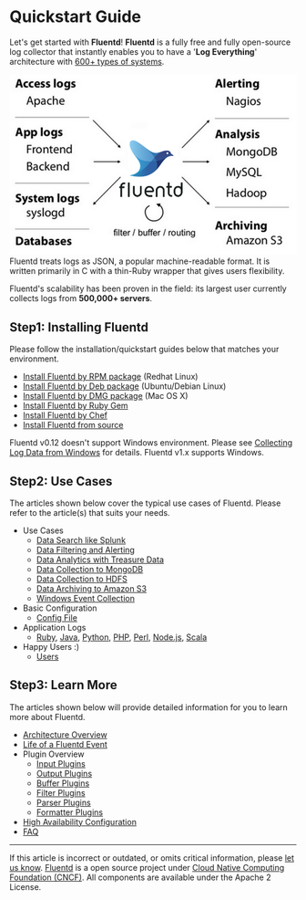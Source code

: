 Quickstart Guide
================

Let's get started with **Fluentd**! **Fluentd** is a fully free and
fully open-source log collector that instantly enables you to have a
'**Log Everything**' architecture with [600+ types of
systems](http://fluentd.org/plugin/).

![](/images/fluentd-architecture.png)
Fluentd treats logs as JSON, a popular machine-readable format. It is
written primarily in C with a thin-Ruby wrapper that gives users
flexibility.

Fluentd's scalability has been proven in the field: its largest user
currently collects logs from **500,000+ servers**.


Step1: Installing Fluentd
-------------------------

Please follow the installation/quickstart guides below that matches your
environment.

-   [Install Fluentd by RPM package](articles/install-by-rpm) (Redhat Linux)
-   [Install Fluentd by Deb package](articles/install-by-deb) (Ubuntu/Debian
    Linux)
-   [Install Fluentd by DMG package](articles/install-by-dmg) (Mac OS X)
-   [Install Fluentd by Ruby Gem](articles/install-by-gem)
-   [Install Fluentd by Chef](articles/install-by-chef)
-   [Install Fluentd from source](articles/install-from-source)

Fluentd v0.12 doesn\'t support Windows environment. Please see
[Collecting Log Data from Windows](windows) for details. Fluentd v1.x
supports Windows.

Step2: Use Cases
----------------

The articles shown below cover the typical use cases of Fluentd. Please
refer to the article(s) that suits your needs.

-   Use Cases
    -   [Data Search like Splunk](/articles/free-alternative-to-splunk-by-fluentd)
    -   [Data Filtering and Alerting](/articles/splunk-like-grep-and-alert-email)
    -   [Data Analytics with Treasure Data](/articles/http-to-td)
    -   [Data Collection to MongoDB](/articles/apache-to-mongodb)
    -   [Data Collection to HDFS](/articles/http-to-hdfs)
    -   [Data Archiving to Amazon S3](/articles/apache-to-s3)
    -   [Windows Event Collection](/articles/windows)
-   Basic Configuration
    -   [Config File](/articles/config-file)
-   Application Logs
    -   [Ruby](/articles/ruby), [Java](/articles/java), [Python](/articles/python), [PHP](/articles/php),
        [Perl](/articles/perl), [Node.js](/articles/nodejs), [Scala](/articles/scala)
-   Happy Users :)
    -   [Users](/articles/users)

Step3: Learn More
-----------------

The articles shown below will provide detailed information for you to
learn more about Fluentd.

-   [Architecture Overview](/articles/architecture)
-   [Life of a Fluentd Event](/articles/life-of-a-fluentd-event)
-   Plugin Overview
    -   [Input Plugins](/articles/input-plugin-overview)
    -   [Output Plugins](/articles/output-plugin-overview)
    -   [Buffer Plugins](/articles/buffer-plugin-overview)
    -   [Filter Plugins](/articles/filter-plugin-overview)
    -   [Parser Plugins](/articles/parser-plugin-overview)
    -   [Formatter Plugins](/articles/formatter-plugin-overview)
-   [High Availability Configuration](/articles/high-availability)
-   [FAQ](/articles/faq)


------------------------------------------------------------------------

If this article is incorrect or outdated, or omits critical information,
please [let us
know](https://github.com/fluent/fluentd-docs/issues?state=open).
[Fluentd](http://www.fluentd.org/) is a open source project under [Cloud
Native Computing Foundation (CNCF)](https://cncf.io/). All components
are available under the Apache 2 License.
